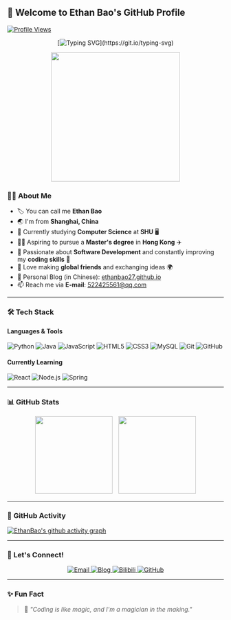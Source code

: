 ## 👋 **Welcome to Ethan Bao's GitHub Profile**
[![Profile Views](https://komarev.com/ghpvc/?username=EthanBao27&color=blueviolet&style=flat)](https://github.com/EthanBao27)

<div align="center">
  
[![Typing SVG](https://readme-typing-svg.herokuapp.com?font=Fira+Code&weight=600&pause=1000&color=31F7FF&width=435&lines=Hi+There!+I+am+Ethan+Bao;Let's+Enjoy+The+Process+Of+Coding!)](https://git.io/typing-svg)

<img src="https://media.giphy.com/media/78XCFBGOlS6keY1Bil/giphy.gif" width="300" />

</div>

### 👨‍💻 **About Me**
- 🏷️ You can call me **Ethan Bao**  
- 🌏 I'm from **Shanghai, China**  
- 📖 Currently studying **Computer Science** at **SHU** 🖥️  
- 🧑‍🎓 Aspiring to pursue a **Master's degree** in **Hong Kong** ✈️  
- 💟 Passionate about **Software Development** and constantly improving my **coding skills** 💪  
- 🤝 Love making **global friends** and exchanging ideas 🌍  
- 📝 Personal Blog (in Chinese): [ethanbao27.github.io](https://abalone27.github.io)  
- 📫 Reach me via **E-mail**: [522425561@qq.com](mailto:522425561@qq.com)

---

### 🛠️ **Tech Stack**

#### Languages & Tools
![Python](https://img.shields.io/badge/Python-3776AB?style=flat-square&logo=python&logoColor=white)
![Java](https://img.shields.io/badge/Java-007396?style=flat-square&logo=java&logoColor=white)
![JavaScript](https://img.shields.io/badge/JavaScript-F7DF1E?style=flat-square&logo=javascript&logoColor=black)
![HTML5](https://img.shields.io/badge/HTML5-E34F26?style=flat-square&logo=html5&logoColor=white)
![CSS3](https://img.shields.io/badge/CSS3-1572B6?style=flat-square&logo=css3&logoColor=white)
![MySQL](https://img.shields.io/badge/MySQL-4479A1?style=flat-square&logo=mysql&logoColor=white)
![Git](https://img.shields.io/badge/Git-F05032?style=flat-square&logo=git&logoColor=white)
![GitHub](https://img.shields.io/badge/GitHub-181717?style=flat-square&logo=github&logoColor=white)

#### Currently Learning
![React](https://img.shields.io/badge/React-61DAFB?style=flat-square&logo=react&logoColor=black)
![Node.js](https://img.shields.io/badge/Node.js-339933?style=flat-square&logo=node.js&logoColor=white)
![Spring](https://img.shields.io/badge/Spring-6DB33F?style=flat-square&logo=spring&logoColor=white)

---

### 📊 **GitHub Stats**
<div align="center">
  <a href="https://github.com/anuraghazra/github-readme-stats" style="display:inline-block; margin-right:10px;">
    <img height="180" src="https://github-readme-stats.vercel.app/api?username=EthanBao27&theme=tokyonight&show_icons=true&hide=prs,issues" />
  </a>
  <a href="https://github.com/anuraghazra/github-readme-stats" style="display:inline-block;">
    <img height="180" src="https://github-readme-stats.vercel.app/api/top-langs?username=EthanBao27&layout=compact&langs_count=6&theme=tokyonight" />
  </a>
</div>

---

### 🎯 **GitHub Activity**
[![EthanBao's github activity graph](https://github-readme-activity-graph.vercel.app/graph?username=EthanBao27&theme=tokyo-night)](https://github.com/ashutosh00710/github-readme-activity-graph)

---

### 🚀 **Let's Connect!**

<div align="center">
  <a href="mailto:522425561@qq.com">
    <img src="https://img.shields.io/badge/Email-EA4335?style=flat-square&logo=gmail&logoColor=white" alt="Email">
  </a>
  <a href="https://ethanbao27.github.io">
    <img src="https://img.shields.io/badge/Blog-181717?style=flat-square&logo=github&logoColor=white" alt="Blog">
  </a>
  <a href="https://space.bilibili.com/31855043?spm_id_from=333.1007.0.0">
    <img src="https://img.shields.io/badge/Bilibili-00A1D6?style=flat-square&logo=bilibili&logoColor=white" alt="Bilibili">
  </a>
  <a href="https://github.com/EthanBao27">
    <img src="https://img.shields.io/badge/GitHub-181717?style=flat-square&logo=github&logoColor=white" alt="GitHub">
  </a>
</div>

---

### ✨ **Fun Fact**
> 🌟 *"Coding is like magic, and I'm a magician in the making."*
